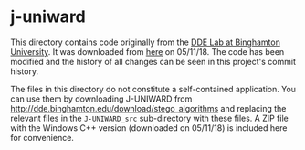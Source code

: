 # j-uniward

This directory contains code originally from the [DDE Lab at Binghamton University](http://dde.binghamton.edu/). It was downloaded from [here](http://dde.binghamton.edu/download/stego_algorithms/) on 05/11/18. The code has been modified and the history of all changes can be seen in this project's commit history.

The files in this directory do not constitute a self-contained application. You can use them by downloading J-UNIWARD from http://dde.binghamton.edu/download/stego_algorithms and replacing the relevant files in the ```J-UNIWARD_src``` sub-directory with these files. A ZIP file with the Windows C++ version (downloaded on 05/11/18) is included here for convenience.
